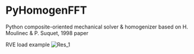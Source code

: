 # PyHomogenFFT

Python composite-oriented mechanical solver & homogenizer based on H. Moulinec & P. Suquet, 1998 paper 

RVE load example
![Res_1](https://github.com/user-attachments/assets/e8f3150c-4644-4d61-b2ad-de8f67aa5a8b)
